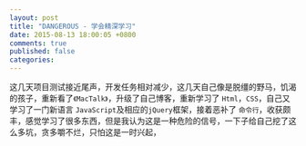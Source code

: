 ```yaml
---
layout: post
title: "DANGEROUS - 学会精深学习"
date: 2015-08-13 18:00:05 +0800
comments: true
published: false
categories: 
---
```


这几天项目测试接近尾声，开发任务相对减少，这几天自己像是脱缰的野马，饥渴的孩子，重新看了`《MacTalk》`，升级了自己博客，重新学习了 `Html`，`CSS`，自己又学习了一门新语言 `JavaScript`及相应的`jQuery`框架，接着恶补了 `命令行`，收获颇丰，感觉学习了很多东西，但是我认为这是一种危险的信号，一下子给自己挖了这么多坑，贪多嚼不烂，只怕这是一时兴起，